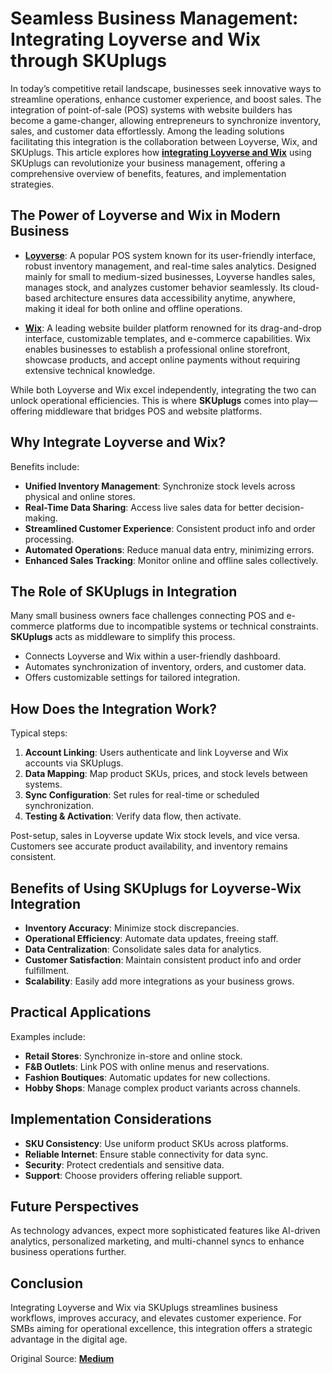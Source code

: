 # Seamless Business Management: Integrating Loyverse and Wix through SKUplugs

In today’s competitive retail landscape, businesses seek innovative ways to streamline operations, enhance customer experience, and boost sales. The integration of point-of-sale (POS) systems with website builders has become a game-changer, allowing entrepreneurs to synchronize inventory, sales, and customer data effortlessly. Among the leading solutions facilitating this integration is the collaboration between Loyverse, Wix, and SKUplugs. This article explores how [**integrating Loyverse and Wix**](https://skuplugs.com/loyverse-wix-integration/) using SKUplugs can revolutionize your business management, offering a comprehensive overview of benefits, features, and implementation strategies.



## The Power of Loyverse and Wix in Modern Business

- [**Loyverse**](https://skuplugs.com/loyverse-integration/): A popular POS system known for its user-friendly interface, robust inventory management, and real-time sales analytics. Designed mainly for small to medium-sized businesses, Loyverse handles sales, manages stock, and analyzes customer behavior seamlessly. Its cloud-based architecture ensures data accessibility anytime, anywhere, making it ideal for both online and offline operations.

- [**Wix**](https://skuplugs.com/wix-integration/): A leading website builder platform renowned for its drag-and-drop interface, customizable templates, and e-commerce capabilities. Wix enables businesses to establish a professional online storefront, showcase products, and accept online payments without requiring extensive technical knowledge.

While both Loyverse and Wix excel independently, integrating the two can unlock operational efficiencies. This is where **SKUplugs** comes into play—offering middleware that bridges POS and website platforms.



## Why Integrate Loyverse and Wix?

Benefits include:

- **Unified Inventory Management**: Synchronize stock levels across physical and online stores.
- **Real-Time Data Sharing**: Access live sales data for better decision-making.
- **Streamlined Customer Experience**: Consistent product info and order processing.
- **Automated Operations**: Reduce manual data entry, minimizing errors.
- **Enhanced Sales Tracking**: Monitor online and offline sales collectively.



## The Role of SKUplugs in Integration

Many small business owners face challenges connecting POS and e-commerce platforms due to incompatible systems or technical constraints. **SKUplugs** acts as middleware to simplify this process.

- Connects Loyverse and Wix within a user-friendly dashboard.
- Automates synchronization of inventory, orders, and customer data.
- Offers customizable settings for tailored integration.



## How Does the Integration Work?

Typical steps:

1. **Account Linking**: Users authenticate and link Loyverse and Wix accounts via SKUplugs.
2. **Data Mapping**: Map product SKUs, prices, and stock levels between systems.
3. **Sync Configuration**: Set rules for real-time or scheduled synchronization.
4. **Testing & Activation**: Verify data flow, then activate.

Post-setup, sales in Loyverse update Wix stock levels, and vice versa. Customers see accurate product availability, and inventory remains consistent.



## Benefits of Using SKUplugs for Loyverse-Wix Integration

- **Inventory Accuracy**: Minimize stock discrepancies.
- **Operational Efficiency**: Automate data updates, freeing staff.
- **Data Centralization**: Consolidate sales data for analytics.
- **Customer Satisfaction**: Maintain consistent product info and order fulfillment.
- **Scalability**: Easily add more integrations as your business grows.



## Practical Applications

Examples include:

- **Retail Stores**: Synchronize in-store and online stock.
- **F&B Outlets**: Link POS with online menus and reservations.
- **Fashion Boutiques**: Automatic updates for new collections.
- **Hobby Shops**: Manage complex product variants across channels.



## Implementation Considerations

- **SKU Consistency**: Use uniform product SKUs across platforms.
- **Reliable Internet**: Ensure stable connectivity for data sync.
- **Security**: Protect credentials and sensitive data.
- **Support**: Choose providers offering reliable support.



## Future Perspectives

As technology advances, expect more sophisticated features like AI-driven analytics, personalized marketing, and multi-channel syncs to enhance business operations further.



## Conclusion

Integrating Loyverse and Wix via SKUplugs streamlines business workflows, improves accuracy, and elevates customer experience. For SMBs aiming for operational excellence, this integration offers a strategic advantage in the digital age.


Original Source: [**Medium**](https://medium.com/@skuplugs07_77623/seamless-business-management-integrating-loyverse-and-wix-through-skuplugs-d19128af884d)
